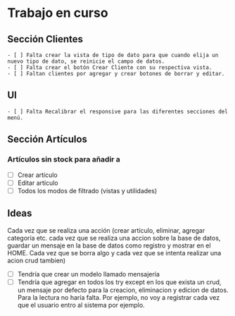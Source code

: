 
# Trabajo en curso

## Sección Clientes

    - [ ] Falta crear la vista de tipo de dato para que cuando elija un nuevo tipo de dato, se reinicie el campo de datos.
    - [ ] Falta crear el botón Crear Cliente con su respectiva vista.
    - [ ] Faltan clientes por agregar y crear botones de borrar y editar.

## UI

    - [ ] Falta Recalibrar el responsive para las diferentes secciones del menú.

## Sección Artículos

### Artículos sin stock para añadir a

- [ ] Crear artículo
- [ ] Editar artículo
- [ ] Todos los modos de filtrado (vistas y utilidades)

## Ideas
 Cada vez que se realiza una acción (crear artículo, eliminar, agregar categoría etc. cada vez que se realiza una accion sobre la base de datos, guardar un mensaje en la base de datos como registro y mostrar en el HOME. Cada vez que se borra algo y cada vez que se intenta realizar una acion crud tambien)
- [ ] Tendría que crear un modelo llamado mensajería
- [ ] Tendría que agregar en todos los try except en los que exista un crud, un mensaje por defecto para la creacion, eliminacion y edicion de datos. Para la lectura no haría falta. Por ejemplo, no voy a registrar cada vez que el usuario entro al sistema por ejemplo.
